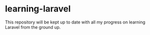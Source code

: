 # learning-laravel
This repository will be kept up to date with all my progress on learning Laravel from the ground up.
